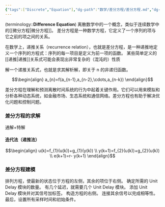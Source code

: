 ```yaml
---
{"tags":["Discrete","Equation"],"dg-path":"数学/差分方程/差分方程.md","dg-publish":true,"permalink":"/数学/差分方程/差分方程/","dgPassFrontmatter":true,"noteIcon":"","created":"2024-05-21T15:20:28.000+08:00","updated":"2025-03-31T21:53:41.432+08:00"}
---
```



(terminology::**Difference Equation**)
离散数学中的一个概念，类似于连续数学中的[[微分方程\|微分方程]]。
差分方程是一种数学方程，它定义了一个序列的项与它之前的项之间的关系。


在数学上，递推关系（recurrence relation），也就是差分方程，是一种递推地定义一个序列的方程式：序列的每一项目是定义为前一项的函数。
某些简单定义的[[递推\|递推]]关系式可能会表现出非常复杂的（混沌的）性质

解一个递推关系式，也就是求其解析解，即关于 n 的非递归函数。

$$\begin{align}
a_{n}=f(a_{n-1},a_{n-2},\cdots,a_{n-k})
\end{align}$$

差分方程在理解和预测离散时间系统的行为中起着关键作用。它们可以用来模拟和分析各种动态系统，如金融市场、生态系统和通信网络。差分方程也有助于解决优化问题和控制问题。




### 差分方程的求解

通解+特解

#### 迭代法（递推法）
$$\begin{align}
u(k)=f_{1}(u(k))+g_{1}(y(k)) \\
y(k+1)=f_{2}(u(k))+g_{2}(u(k)) \\
e(k+1)=r- y(k+1)
\end{align}$$




### 差分方程建模
排列方程，使最新的状态位于方程的左侧，其余的项位于右侧。
确定所需的 Unit Delay 模块的数量。
有几个延迟，就需要几个 Unit Delay 模块。
添加 Unit Delay 模块并对其信号加标签。
构造方程的右侧。
连接其余信号以完成相等性。
最后，设置所有采样时间和初始条件。

